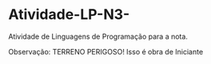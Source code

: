 # Atividade-LP-N3-

Atividade de Linguagens de Programação para a nota.

Observação: TERRENO PERIGOSO! Isso é obra de Iniciante

